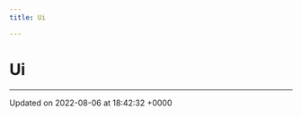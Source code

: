 ```yaml
---
title: Ui

---
```


# Ui








-------------------------------

Updated on 2022-08-06 at 18:42:32 +0000